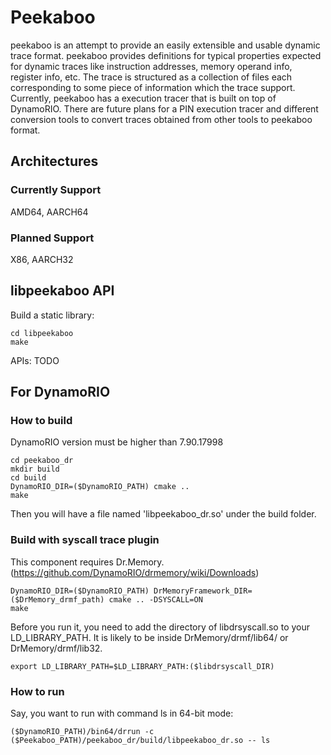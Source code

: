 # Peekaboo
peekaboo is an attempt to provide an easily extensible and usable dynamic trace
format. peekaboo provides definitions for typical properties expected for
dynamic traces like instruction addresses, memory operand info, register info,
etc. The trace is structured as a collection of files each corresponding to some
piece of information which the trace support. Currently, peekaboo has a
execution tracer that is built on top of DynamoRIO. There are future plans for a
PIN execution tracer and different conversion tools to convert traces obtained
from other tools to peekaboo format.

## Architectures
### Currently Support
AMD64, AARCH64
### Planned Support
X86, AARCH32

## libpeekaboo API
Build a static library:
```
cd libpeekaboo
make
```
APIs:
TODO

## For DynamoRIO
### How to build
DynamoRIO version must be higher than 7.90.17998
```
cd peekaboo_dr
mkdir build
cd build
DynamoRIO_DIR=($DynamoRIO_PATH) cmake ..
make
```
Then you will have a file named 'libpeekaboo_dr.so' under the build folder.
### Build with syscall trace plugin
This component requires Dr.Memory. (https://github.com/DynamoRIO/drmemory/wiki/Downloads)
```
DynamoRIO_DIR=($DynamoRIO_PATH) DrMemoryFramework_DIR=($DrMemory_drmf_path) cmake .. -DSYSCALL=ON
make
```
Before you run it, you need to add the directory of libdrsyscall.so to your LD_LIBRARY_PATH. It is likely to be inside DrMemory/drmf/lib64/ or DrMemory/drmf/lib32.
```
export LD_LIBRARY_PATH=$LD_LIBRARY_PATH:($libdrsyscall_DIR)
```
### How to run
Say, you want to run with command ls in 64-bit mode:
```
($DynamoRIO_PATH)/bin64/drrun -c ($Peekaboo_PATH)/peekaboo_dr/build/libpeekaboo_dr.so -- ls
```
